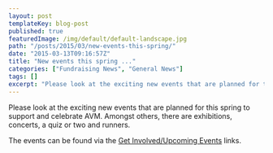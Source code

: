 ```yaml
---
layout: post
templateKey: blog-post
published: true
featuredImage: /img/default/default-landscape.jpg
path: "/posts/2015/03/new-events-this-spring/"
date: "2015-03-13T09:16:57Z"
title: "New events this spring ..."
categories: ["Fundraising News", "General News"]
tags: []
excerpt: "Please look at the exciting new events that are planned for this spring to support and celebrate AV..."
---
```


Please look at the exciting new events that are planned for this spring to support and celebrate AVM. Amongst others, there are exhibitions, concerts, a quiz or two and runners.

The events can be found via the [Get Involved/Upcoming Events](https://www.africanvision.org.uk/events/) links.
